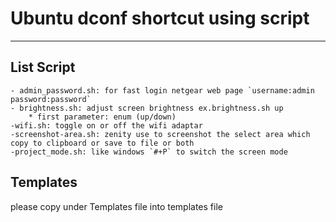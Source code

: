 # Ubuntu dconf shortcut using script

---

## List Script
	
	- admin_password.sh: for fast login netgear web page `username:admin password:password`
	- brightness.sh: adjust screen brightness ex.brightness.sh up 
		* first parameter: enum (up/down)
	-wifi.sh: toggle on or off the wifi adaptar
	-screenshot-area.sh: zenity use to screenshot the select area which copy to clipboard or save to file or both
	-project_mode.sh: like windows `#+P` to switch the screen mode

## Templates

 please copy under Templates file into templates file 
